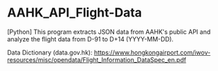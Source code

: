 # AAHK_API_Flight-Data
[Python] This program extracts JSON data from AAHK's public API and analyze the flight data from D-91 to D+14 (YYYY-MM-DD). 

Data Dictionary (data.gov.hk): https://www.hongkongairport.com/iwov-resources/misc/opendata/Flight_Information_DataSpec_en.pdf

